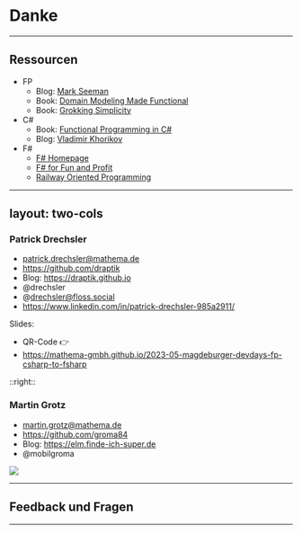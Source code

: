 # Danke

---

## Ressourcen

- FP
  - Blog: [Mark Seeman](https://blog.ploeh.dk/)
  - Book: [Domain Modeling Made Functional](https://pragprog.com/book/swdddf/domain-modeling-made-functional)
  - Book: [Grokking Simplicity](https://www.manning.com/books/grokking-simplicity)
- C#
  - Book: [Functional Programming in C#](https://www.manning.com/books/functional-programming-in-c-sharp)
  - Blog: [Vladimir Khorikov](https://enterprisecraftsmanship.com/)
- F#
  - [F# Homepage](https://fsharp.org/)
  - [F# for Fun and Profit](https://fsharpforfunandprofit.com/)
  - [Railway Oriented Programming](https://fsharpforfunandprofit.com/rop/)

---
layout: two-cols
---

### Patrick Drechsler

- <mdi-email /> patrick.drechsler@mathema.de
- <logos-github-icon /> https://github.com/draptik
- <mdi-web /> Blog: https://draptik.github.io
- <logos-twitter /> @drechsler
- <logos-mastodon-icon /> @drechsler@floss.social
- <logos-linkedin-icon /> https://www.linkedin.com/in/patrick-drechsler-985a2911/

Slides: 

- QR-Code 👉
- https://mathema-gmbh.github.io/2023-05-magdeburger-devdays-fp-csharp-to-fsharp

::right::

### Martin Grotz

- <mdi-email /> martin.grotz@mathema.de
- <logos-github-icon /> https://github.com/groma84
- <mdi-web /> Blog: https://elm.finde-ich-super.de
- <logos-twitter /> @mobilgroma

<img 
  class="absolute bottom-10 right-50 w-60"
  src="/images/qr-code-magdegeburger-devdays.png" >

---

## Feedback und Fragen

---
